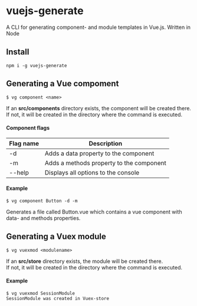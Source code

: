 # vuejs-generate
A CLI for generating component- and module templates in Vue.js.
Written in Node

## Install
```
npm i -g vuejs-generate
```

## Generating a Vue compoment
```
$ vg component <name>
```

If an **src/components** directory exists, the component will be created there.  
If not, it will be created in the directory where the command is executed.

#### Component flags
| Flag name      | Description |
| ----------- | ----------- |
| -d   | Adds a data property to the component        |
| -m   | Adds a methods property to the component        |
| --help   | Displays all options to the console        |

#### Example
```
$ vg component Button -d -m
```
Generates a file called Button.vue which contains a vue component with data- and methods properties.

## Generating a Vuex module
```
$ vg vuexmod <modulename>
```

If an **src/store** directory exists, the module will be created there.  
If not, it will be created in the directory where the command is executed.

#### Example
```
$ vg vuexmod SessionModule  
SessionModule was created in Vuex-store
```